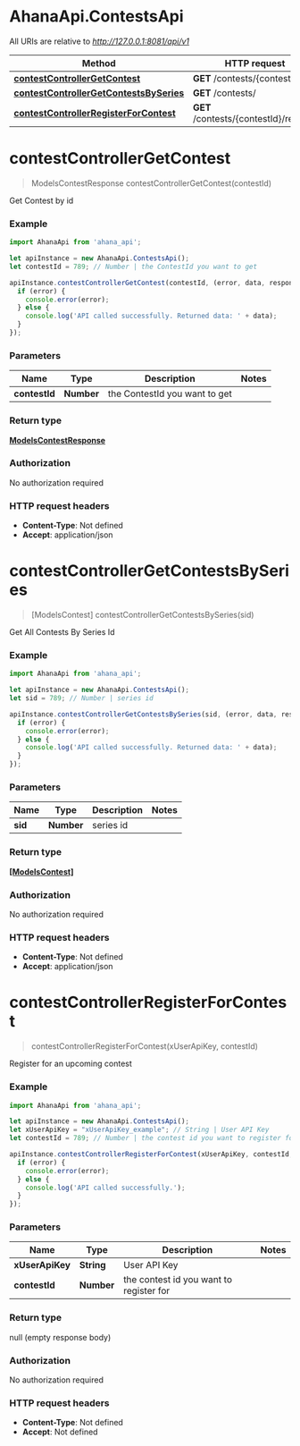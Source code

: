 # AhanaApi.ContestsApi

All URIs are relative to *http://127.0.0.1:8081/api/v1*

Method | HTTP request | Description
------------- | ------------- | -------------
[**contestControllerGetContest**](ContestsApi.md#contestControllerGetContest) | **GET** /contests/{contestId} | 
[**contestControllerGetContestsBySeries**](ContestsApi.md#contestControllerGetContestsBySeries) | **GET** /contests/ | 
[**contestControllerRegisterForContest**](ContestsApi.md#contestControllerRegisterForContest) | **GET** /contests/{contestId}/register | 

<a name="contestControllerGetContest"></a>
# **contestControllerGetContest**
> ModelsContestResponse contestControllerGetContest(contestId)



Get Contest by id

### Example
```javascript
import AhanaApi from 'ahana_api';

let apiInstance = new AhanaApi.ContestsApi();
let contestId = 789; // Number | the ContestId you want to get

apiInstance.contestControllerGetContest(contestId, (error, data, response) => {
  if (error) {
    console.error(error);
  } else {
    console.log('API called successfully. Returned data: ' + data);
  }
});
```

### Parameters

Name | Type | Description  | Notes
------------- | ------------- | ------------- | -------------
 **contestId** | **Number**| the ContestId you want to get | 

### Return type

[**ModelsContestResponse**](ModelsContestResponse.md)

### Authorization

No authorization required

### HTTP request headers

 - **Content-Type**: Not defined
 - **Accept**: application/json

<a name="contestControllerGetContestsBySeries"></a>
# **contestControllerGetContestsBySeries**
> [ModelsContest] contestControllerGetContestsBySeries(sid)



Get All Contests By Series Id

### Example
```javascript
import AhanaApi from 'ahana_api';

let apiInstance = new AhanaApi.ContestsApi();
let sid = 789; // Number | series id

apiInstance.contestControllerGetContestsBySeries(sid, (error, data, response) => {
  if (error) {
    console.error(error);
  } else {
    console.log('API called successfully. Returned data: ' + data);
  }
});
```

### Parameters

Name | Type | Description  | Notes
------------- | ------------- | ------------- | -------------
 **sid** | **Number**| series id | 

### Return type

[**[ModelsContest]**](ModelsContest.md)

### Authorization

No authorization required

### HTTP request headers

 - **Content-Type**: Not defined
 - **Accept**: application/json

<a name="contestControllerRegisterForContest"></a>
# **contestControllerRegisterForContest**
> contestControllerRegisterForContest(xUserApiKey, contestId)



Register for an upcoming contest

### Example
```javascript
import AhanaApi from 'ahana_api';

let apiInstance = new AhanaApi.ContestsApi();
let xUserApiKey = "xUserApiKey_example"; // String | User API Key
let contestId = 789; // Number | the contest id you want to register for

apiInstance.contestControllerRegisterForContest(xUserApiKey, contestId, (error, data, response) => {
  if (error) {
    console.error(error);
  } else {
    console.log('API called successfully.');
  }
});
```

### Parameters

Name | Type | Description  | Notes
------------- | ------------- | ------------- | -------------
 **xUserApiKey** | **String**| User API Key | 
 **contestId** | **Number**| the contest id you want to register for | 

### Return type

null (empty response body)

### Authorization

No authorization required

### HTTP request headers

 - **Content-Type**: Not defined
 - **Accept**: Not defined

